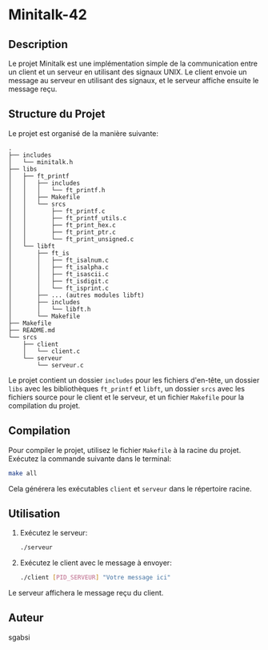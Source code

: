 # Minitalk-42

## Description
Le projet Minitalk est une implémentation simple de la communication entre un client et un serveur en utilisant des signaux UNIX. Le client envoie un message au serveur en utilisant des signaux, et le serveur affiche ensuite le message reçu.

## Structure du Projet
Le projet est organisé de la manière suivante:

```
.
├── includes
│   └── minitalk.h
├── libs
│   ├── ft_printf
│   │   ├── includes
│   │   │   └── ft_printf.h
│   │   ├── Makefile
│   │   └── srcs
│   │       ├── ft_printf.c
│   │       ├── ft_printf_utils.c
│   │       ├── ft_print_hex.c
│   │       ├── ft_print_ptr.c
│   │       └── ft_print_unsigned.c
│   └── libft
│       ├── ft_is
│       │   ├── ft_isalnum.c
│       │   ├── ft_isalpha.c
│       │   ├── ft_isascii.c
│       │   ├── ft_isdigit.c
│       │   └── ft_isprint.c
│       ├── ... (autres modules libft)
│       ├── includes
│       │   └── libft.h
│       └── Makefile
├── Makefile
├── README.md
└── srcs
    ├── client
    │   └── client.c
    └── serveur
        └── serveur.c
```

Le projet contient un dossier `includes` pour les fichiers d'en-tête, un dossier `libs` avec les bibliothèques `ft_printf` et `libft`, un dossier `srcs` avec les fichiers source pour le client et le serveur, et un fichier `Makefile` pour la compilation du projet.

## Compilation
Pour compiler le projet, utilisez le fichier `Makefile` à la racine du projet. Exécutez la commande suivante dans le terminal:

```bash
make all
```

Cela générera les exécutables `client` et `serveur` dans le répertoire racine.

## Utilisation
1. Exécutez le serveur:
   ```bash
   ./serveur
   ```
2. Exécutez le client avec le message à envoyer:
   ```bash
   ./client [PID_SERVEUR] "Votre message ici"
   ```

Le serveur affichera le message reçu du client.

## Auteur
sgabsi

